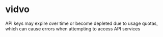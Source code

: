 # vidvo
API keys may expire over time or become depleted due to usage quotas, which can cause errors when attempting to access API services
